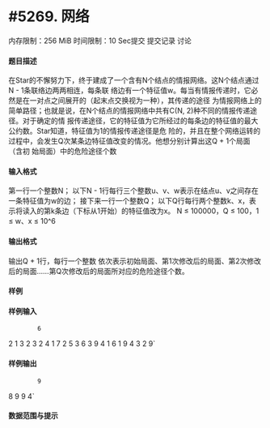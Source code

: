 
# #5269. 网络
内存限制：256 MiB 时间限制：10 Sec提交 提交记录 讨论
#### 题目描述
在Star的不懈努力下，终于建成了一个含有N个结点的情报网络。这N个结点通过N - 1条联络边两两相连，每条联
络边有一个特征值w。每当有情报传递时，它必然是在一对点之间展开的（起末点交换视为一种），其传递的途径
为情报网络上的简单路径；也就是说，在N个结点的情报网络中共有C(N, 2)种不同的情报传递途径。对于确定的情
报传递途径，它的特征值为它所经过的每条边的特征值的最大公约数。Star知道，特征值为1的情报传递途径是危
险的，并且在整个网络运转的过程中，会发生Q次某条边特征值改变的情况。他想分别计算出这Q + 1个局面（含初
始局面）中的危险途径个数


#### 输入格式
第一行一个整数N；
以下N - 1行每行三个整数u、v、w表示在结点u、v之间存在一条特征值为w的边；
接下来一行一个整数Q；
以下Q行每行两个整数k、x，表示将读入的第k条边（下标从1开始）的特征值改为x。
N ≤ 100000，Q ≤ 100，1 ≤ w、x ≤ 10^6


#### 输出格式
输出Q + 1行，每行一个整数
依次表示初始局面、第1次修改后的局面、第2次修改后的局面……第Q次修改后的局面所对应的危险途径个数。


#### 样例

#### 样例输入

			6
2 1 3
2 3 2
4 1 7
2 5 3
6 3 9
4
1 6
1 9
4 3
2 9`
#### 样例输出

			9
8
9
9
4`
#### 数据范围与提示

